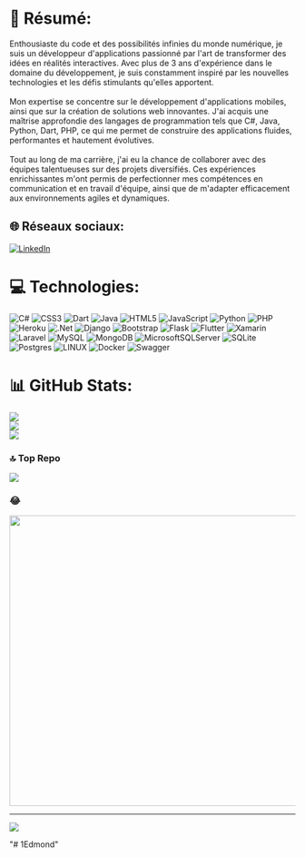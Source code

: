 # 💫 Résumé:
Enthousiaste du code et des possibilités infinies du monde numérique, je suis un développeur d'applications passionné par l'art de transformer des idées en réalités interactives. Avec plus de 3 ans d'expérience dans le domaine du développement, je suis constamment inspiré par les nouvelles technologies et les défis stimulants qu'elles apportent.<br><br>Mon expertise se concentre sur le développement d'applications mobiles, ainsi que sur la création de solutions web innovantes. J'ai acquis une maîtrise approfondie des langages de programmation tels que C#, Java, Python, Dart, PHP, ce qui me permet de construire des applications fluides, performantes et hautement évolutives.<br><br>Tout au long de ma carrière, j'ai eu la chance de collaborer avec des équipes talentueuses sur des projets diversifiés. Ces expériences enrichissantes m'ont permis de perfectionner mes compétences en communication et en travail d'équipe, ainsi que de m'adapter efficacement aux environnements agiles et dynamiques.<br>


## 🌐 Réseaux sociaux:
[![LinkedIn](https://img.shields.io/badge/LinkedIn-%230077B5.svg?logo=linkedin&logoColor=white)](https://linkedin.com/in/https://www.linkedin.com/in/wilfried-honyiglo-a3b038249/) 

# 💻 Technologies:
![C#](https://img.shields.io/badge/c%23-%23239120.svg?style=for-the-badge&logo=c-sharp&logoColor=white) ![CSS3](https://img.shields.io/badge/css3-%231572B6.svg?style=for-the-badge&logo=css3&logoColor=white) ![Dart](https://img.shields.io/badge/dart-%230175C2.svg?style=for-the-badge&logo=dart&logoColor=white) ![Java](https://img.shields.io/badge/java-%23ED8B00.svg?style=for-the-badge&logo=java&logoColor=white) ![HTML5](https://img.shields.io/badge/html5-%23E34F26.svg?style=for-the-badge&logo=html5&logoColor=white) ![JavaScript](https://img.shields.io/badge/javascript-%23323330.svg?style=for-the-badge&logo=javascript&logoColor=%23F7DF1E) ![Python](https://img.shields.io/badge/python-3670A0?style=for-the-badge&logo=python&logoColor=ffdd54) ![PHP](https://img.shields.io/badge/php-%23777BB4.svg?style=for-the-badge&logo=php&logoColor=white) ![Heroku](https://img.shields.io/badge/heroku-%23430098.svg?style=for-the-badge&logo=heroku&logoColor=white) ![.Net](https://img.shields.io/badge/.NET-5C2D91?style=for-the-badge&logo=.net&logoColor=white) ![Django](https://img.shields.io/badge/django-%23092E20.svg?style=for-the-badge&logo=django&logoColor=white) ![Bootstrap](https://img.shields.io/badge/bootstrap-%23563D7C.svg?style=for-the-badge&logo=bootstrap&logoColor=white) ![Flask](https://img.shields.io/badge/flask-%23000.svg?style=for-the-badge&logo=flask&logoColor=white) ![Flutter](https://img.shields.io/badge/Flutter-%2302569B.svg?style=for-the-badge&logo=Flutter&logoColor=white) ![Xamarin](https://img.shields.io/badge/Xamarin-3199DC?style=for-the-badge&logo=xamarin&logoColor=white) ![Laravel](https://img.shields.io/badge/laravel-%23FF2D20.svg?style=for-the-badge&logo=laravel&logoColor=white) ![MySQL](https://img.shields.io/badge/mysql-%2300f.svg?style=for-the-badge&logo=mysql&logoColor=white) ![MongoDB](https://img.shields.io/badge/MongoDB-%234ea94b.svg?style=for-the-badge&logo=mongodb&logoColor=white) ![MicrosoftSQLServer](https://img.shields.io/badge/Microsoft%20SQL%20Sever-CC2927?style=for-the-badge&logo=microsoft%20sql%20server&logoColor=white) ![SQLite](https://img.shields.io/badge/sqlite-%2307405e.svg?style=for-the-badge&logo=sqlite&logoColor=white) ![Postgres](https://img.shields.io/badge/postgres-%23316192.svg?style=for-the-badge&logo=postgresql&logoColor=white) ![LINUX](https://img.shields.io/badge/Linux-FCC624?style=for-the-badge&logo=linux&logoColor=black) ![Docker](https://img.shields.io/badge/docker-%230db7ed.svg?style=for-the-badge&logo=docker&logoColor=white) ![Swagger](https://img.shields.io/badge/-Swagger-%23Clojure?style=for-the-badge&logo=swagger&logoColor=white)
# 📊 GitHub Stats:
![](https://github-readme-stats.vercel.app/api?username=1Edmond&theme=dark&hide_border=false&include_all_commits=true&count_private=true)<br/>
![](https://github-readme-streak-stats.herokuapp.com/?user=1Edmond&theme=dark&hide_border=false)<br/>
![](https://github-readme-stats.vercel.app/api/top-langs/?username=1Edmond&theme=dark&hide_border=false&include_all_commits=true&count_private=true&layout=compact)

### 🔝 Top Repo
![](https://github-contributor-stats.vercel.app/api?username=1Edmond&limit=5&theme=dark&combine_all_yearly_contributions=true)

### 😂
<img src="https://rm.up.railway.app/" width="512px"/>

---
[![](https://visitcount.itsvg.in/api?id=1Edmond&icon=0&color=0)](https://visitcount.itsvg.in)

<!-- Proudly created with GPRM ( https://gprm.itsvg.in ) -->"# 1Edmond" 
